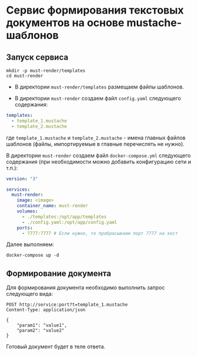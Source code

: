# Сервис формирования текстовых документов на основе mustache-шаблонов

## Запуск сервиса

```
mkdir -p must-render/templates
cd must-render
```

- В директории `must-render/templates` размещаем файлы шаблонов.

- В директории `must-render` создаем файл `config.yaml` следующего содержания:

```yaml
templates:
  - template_1.mustache
  - template_2.mustache
```

где `template_1.mustache` и `template_2.mustache` - имена главных файлов шаблонов (файлы, импортируемые в главные перечислять не нужно).

В директории `must-render` создаем файл `docker-compose.yml` следующего содержания (при необходимости можно добавить конфигурацию сети и т.п.):

```yaml
version: "3"

services:
  must-render:
    image: <image>
    container_name: must-render
    volumes:
      - ./templates:/opt/app/templates
      - ./config.yaml:/opt/app/config.yaml
    ports:
      - 7777:7777 # Если нужно, то пробрасываем порт 7777 на хост
```

Далее выполняем:

```
docker-compose up -d
```

## Формирование документа

Для формирования документа необходимо выполнить запрос следующего вида:

```http
POST http://service:port?t=template_1.mustache
Content-Type: application/json

{
    "param1": "value1",
    "param2": "value2"
}
```

Готовый документ будет в теле ответа.
